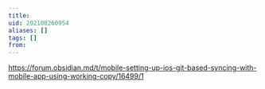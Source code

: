 ```yaml
---
title: 
uid: 202108260954
aliases: []
tags: []
from: 
---
```

https://forum.obsidian.md/t/mobile-setting-up-ios-git-based-syncing-with-mobile-app-using-working-copy/16499/1
